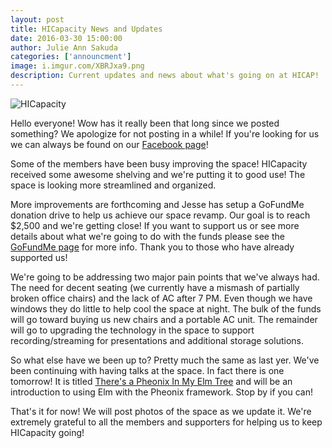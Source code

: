 ```yaml
---
layout: post
title: HICapacity News and Updates
date: 2016-03-30 15:00:00
author: Julie Ann Sakuda
categories: ['announcment']
image: i.imgur.com/XBRJxa9.png
description: Current updates and news about what's going on at HICAP!
---
```

![HICapacity](http://i.imgur.com/XBRJxa9.png)

Hello everyone! Wow has it really been that long since we posted something? We apologize for not posting in a while! If you're looking for us we can always be found on our [Facebook page](https://www.facebook.com/hicapacity/)!

Some of the members have been busy improving the space! HICapacity received some awesome shelving and we're putting it to good use! The space is looking more streamlined and organized.

More improvements are forthcoming and Jesse has setup a GoFundMe donation drive to help us achieve our space revamp. Our goal is to reach $2,500 and we're getting close! If you want to support us or see more details about what we're going to do with the funds please see the [GoFundMe page](https://www.gofundme.com/hjp7xuhw) for more info. Thank you to those who have already supported us!

We're going to be addressing two major pain points that we've always had. The need for decent seating (we currently have a mismash of partially broken office chairs) and the lack of AC after 7 PM. Even though we have windows they do little to help cool the space at night. The bulk of the funds will go toward buying us new chairs and a portable AC unit. The remainder will go to upgrading the technology in the space to support recording/streaming for presentations and additional storage solutions.

So what else have we been up to? Pretty much the same as last yer. We've been continuing with having talks at the space. In fact there is one tomorrow! It is titled [There's a Pheonix In My Elm Tree](https://hnl.io/events/256?n=There-s-a-Phoenix-In-My-Elm-Tree) and will be an introduction to using Elm with the Pheonix framework. Stop by if you can!

That's it for now! We will post photos of the space as we update it. We're extremely grateful to all the members and supporters for helping us to keep HICapacity going!
